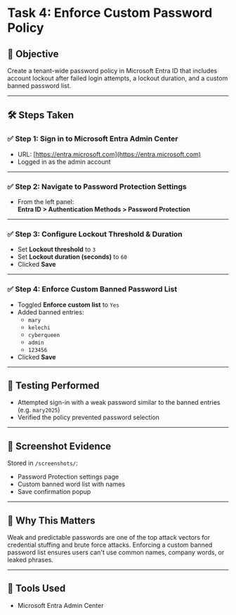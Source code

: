 # Task 4: Enforce Custom Password Policy

## 🔐 Objective
Create a tenant-wide password policy in Microsoft Entra ID that includes account lockout after failed login attempts, a lockout duration, and a custom banned password list.

---

## 🛠️ Steps Taken

### ✅ Step 1: Sign in to Microsoft Entra Admin Center
- URL: [https://entra.microsoft.com](https://entra.microsoft.com)
- Logged in as the admin account

---

### ✅ Step 2: Navigate to Password Protection Settings
- From the left panel:  
  **Entra ID > Authentication Methods > Password Protection**

---

### ✅ Step 3: Configure Lockout Threshold & Duration
- Set **Lockout threshold** to `3`
- Set **Lockout duration (seconds)** to `60`
- Clicked **Save**

---

### ✅ Step 4: Enforce Custom Banned Password List
- Toggled **Enforce custom list** to `Yes`
- Added banned entries:
  - `mary`
  - `kelechi`
  - `cyberqueen`
  - `admin`
  - `123456`
- Clicked **Save**

---

## 🧪 Testing Performed
- Attempted sign-in with a weak password similar to the banned entries (e.g. `mary2025`)
- Verified the policy prevented password selection

---

## 📸 Screenshot Evidence
Stored in `/screenshots/`:
- Password Protection settings page
- Custom banned word list with names
- Save confirmation popup

---

## 🔐 Why This Matters
Weak and predictable passwords are one of the top attack vectors for credential stuffing and brute force attacks. Enforcing a custom banned password list ensures users can't use common names, company words, or leaked phrases.

---

## 🔗 Tools Used
- Microsoft Entra Admin Center
